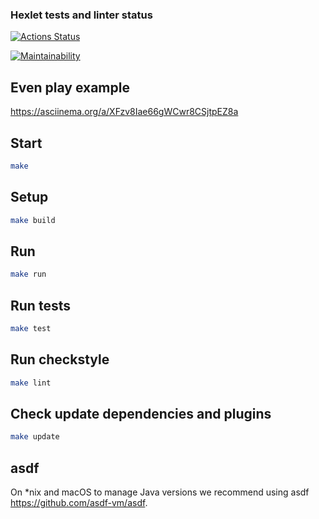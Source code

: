 ### Hexlet tests and linter status
[![Actions Status](https://github.com/ArturAkhmetovSochi/java-project-61/actions/workflows/hexlet-check.yml/badge.svg)](https://github.com/ArturAkhmetovSochi/java-project-61/actions)

[![Maintainability](https://api.codeclimate.com/v1/badges/882d782f2becc1a8cc5d/maintainability)](https://codeclimate.com/github/ArturAkhmetovSochi/java-project-61/maintainability)

## Even play example

https://asciinema.org/a/XFzv8Iae66gWCwr8CSjtpEZ8a

## Start

```bash
make
```

## Setup

```bash
make build
```

## Run

```bash
make run
```

## Run tests

```bash
make test
```

## Run checkstyle

```bash
make lint
```

## Check update dependencies and plugins

```bash
make update
```

## asdf

On *nix and macOS to manage Java versions we recommend using asdf https://github.com/asdf-vm/asdf.
